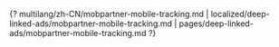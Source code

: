 {? multilang/zh-CN/mobpartner-mobile-tracking.md | localized/deep-linked-ads/mobpartner-mobile-tracking.md | pages/deep-linked-ads/mobpartner-mobile-tracking.md ?}
